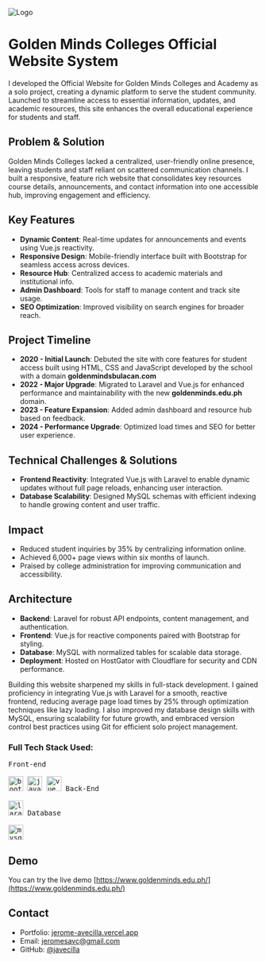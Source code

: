![Logo](https://jerome-avecilla.infinityfreeapp.com/assets/images/gmc-websystem.png)

# Golden Minds Colleges Official Website System

I developed the Official Website for Golden Minds Colleges and Academy as a solo project, creating a dynamic platform to serve the student community. Launched to streamline access to essential information, updates, and academic resources, this site enhances the overall educational experience for students and staff.

## Problem & Solution  
Golden Minds Colleges lacked a centralized, user-friendly online presence, leaving students and staff reliant on scattered communication channels. I built a responsive, feature rich website that consolidates key resources course details, announcements, and contact information into one accessible hub, improving engagement and efficiency.

## Key Features  
- **Dynamic Content**: Real-time updates for announcements and events using Vue.js reactivity.  
- **Responsive Design**: Mobile-friendly interface built with Bootstrap for seamless access across devices.  
- **Resource Hub**: Centralized access to academic materials and institutional info.  
- **Admin Dashboard**: Tools for staff to manage content and track site usage.  
- **SEO Optimization**: Improved visibility on search engines for broader reach.

## Project Timeline  
- **2020 - Initial Launch**: Debuted the site with core features for student access built using HTML, CSS and JavaScript developed by the school with a domain **goldenmindsbulacan.com**
- **2022 - Major Upgrade**: Migrated to Laravel and Vue.js for enhanced performance and maintainability with the new **goldenminds.edu.ph** domain.
- **2023 - Feature Expansion**: Added admin dashboard and resource hub based on feedback.  
- **2024 - Performance Upgrade**: Optimized load times and SEO for better user experience.

## Technical Challenges & Solutions  
- **Frontend Reactivity**: Integrated Vue.js with Laravel to enable dynamic updates without full page reloads, enhancing user interaction.  
- **Database Scalability**: Designed MySQL schemas with efficient indexing to handle growing content and user traffic.

## Impact  
- Reduced student inquiries by 35% by centralizing information online.  
- Achieved 6,000+ page views within six months of launch.  
- Praised by college administration for improving communication and accessibility.

## Architecture  
- **Backend**: Laravel for robust API endpoints, content management, and authentication.  
- **Frontend**: Vue.js for reactive components paired with Bootstrap for styling.  
- **Database**: MySQL with normalized tables for scalable data storage.  
- **Deployment**: Hosted on HostGator with Cloudflare for security and CDN performance.

Building this website sharpened my skills in full-stack development. I gained proficiency in integrating Vue.js with Laravel for a smooth, reactive frontend, reducing average page load times by 25% through optimization techniques like lazy loading. I also improved my database design skills with MySQL, ensuring scalability for future growth, and embraced version control best practices using Git for efficient solo project management.

<h3 align="left">Full Tech Stack Used:</h3>
<p align="left">
  <kbd>
    <kbd>Front-end</kbd>
    <br>
    <br>
    <img width="30px" title="bootstrap" src="https://cdn.jsdelivr.net/gh/devicons/devicon/icons/bootstrap/bootstrap-original.svg" />
    <img width="30px" title="javascript" src="https://cdn.jsdelivr.net/gh/devicons/devicon/icons/javascript/javascript-original.svg" />
    <img width="30px" title="vue js" src="https://cdn.jsdelivr.net/gh/devicons/devicon/icons/vuejs/vuejs-original.svg" />
  </kbd>
  <kbd>
    <kbd>Back-End</kbd>
    <br>
    <br>
    <img width="30px" title="laravel" src="https://cdn.jsdelivr.net/gh/devicons/devicon/icons/laravel/laravel-original.svg" /> 
  </kbd>
  <kbd>
    <kbd>Database</kbd>
    <br>
    <br>
    <img width="30px" title="mysql" src="https://cdn.jsdelivr.net/gh/devicons/devicon@latest/icons/mysql/mysql-original.svg" /> 
  </kbd>
</p>

## Demo

You can try the live demo [https://www.goldenminds.edu.ph/](https://www.goldenminds.edu.ph/)

## Contact

- Portfolio: [jerome-avecilla.vercel.app](https://jerome-avecilla.vercel.app/)
- Email: jeromesavc@gmail.com
- GitHub: [@javecilla](https://github.com/javecilla)

